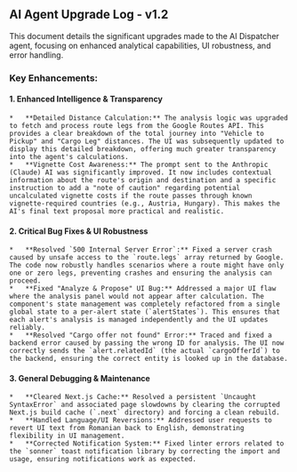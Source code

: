 ## AI Agent Upgrade Log - v1.2

This document details the significant upgrades made to the AI Dispatcher agent, focusing on enhanced analytical capabilities, UI robustness, and error handling.

### Key Enhancements:

#### 1.  **Enhanced Intelligence & Transparency**
    *   **Detailed Distance Calculation:** The analysis logic was upgraded to fetch and process route legs from the Google Routes API. This provides a clear breakdown of the total journey into "Vehicle to Pickup" and "Cargo Leg" distances. The UI was subsequently updated to display this detailed breakdown, offering much greater transparency into the agent's calculations.
    *   **Vignette Cost Awareness:** The prompt sent to the Anthropic (Claude) AI was significantly improved. It now includes contextual information about the route's origin and destination and a specific instruction to add a "note of caution" regarding potential uncalculated vignette costs if the route passes through known vignette-required countries (e.g., Austria, Hungary). This makes the AI's final text proposal more practical and realistic.

#### 2.  **Critical Bug Fixes & UI Robustness**
    *   **Resolved `500 Internal Server Error`:** Fixed a server crash caused by unsafe access to the `route.legs` array returned by Google. The code now robustly handles scenarios where a route might have only one or zero legs, preventing crashes and ensuring the analysis can proceed.
    *   **Fixed "Analyze & Propose" UI Bug:** Addressed a major UI flaw where the analysis panel would not appear after calculation. The component's state management was completely refactored from a single global state to a per-alert state (`alertStates`). This ensures that each alert's analysis is managed independently and the UI updates reliably.
    *   **Resolved "Cargo offer not found" Error:** Traced and fixed a backend error caused by passing the wrong ID for analysis. The UI now correctly sends the `alert.relatedId` (the actual `cargoOfferId`) to the backend, ensuring the correct entity is looked up in the database.

#### 3.  **General Debugging & Maintenance**
    *   **Cleared Next.js Cache:** Resolved a persistent `Uncaught SyntaxError` and associated page slowdowns by clearing the corrupted Next.js build cache (`.next` directory) and forcing a clean rebuild.
    *   **Handled Language/UI Reversions:** Addressed user requests to revert UI text from Romanian back to English, demonstrating flexibility in UI management.
    *   **Corrected Notification System:** Fixed linter errors related to the `sonner` toast notification library by correcting the import and usage, ensuring notifications work as expected. 